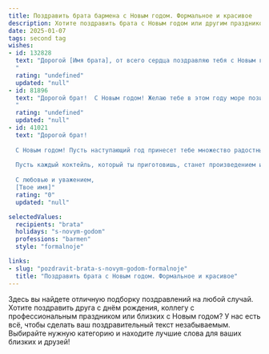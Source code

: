 ```yaml
---
title: Поздравить брата бармена с Новым годом. Формальное и красивое
description: Хотите поздравить брата с Новым годом или другим праздником? Наш ИИ создаст незабываемое поздравление, а вы обязательно выделитесь среди других.  
date: 2025-01-07
tags: second tag
wishes:
- id: 132828
  text: "Дорогой [Имя брата], от всего сердца поздравляю тебя с Новым годом! Желаю тебе в новом году крепкого здоровья, профессиональных успехов в твоей интересной профессии бармена,  счастья, благополучия и ярких, незабываемых моментов. Пусть каждый день будет наполнен позитивом, а твой талант и мастерство всегда будут востребованы. С Новым годом!
  "
  rating: "undefined"
  updated: "null"
- id: 81896
  text: "Дорогой брат!  С Новым годом! Желаю тебе в этом году море позитивных эмоций, ярких впечатлений и, конечно же, непрерывного потока благодарных гостей за твоей барной стойкой. Пусть каждый бокал, приготовленный тобой, приносит радость и улыбки!
  "
  rating: "undefined"
  updated: "null"
- id: 41021
  text: "Дорогой брат!
  
  С Новым годом! Пусть наступающий год принесет тебе множество радостных моментов, ярких событий и незабываемых встреч. В твоем замечательном ремесле бармена желаю творческого вдохновения и новых кулинарных свершений.
  
  Пусть каждый коктейль, который ты приготовишь, станет произведением искусства, а гости всегда уходят с улыбкой и хорошим настроением! Желаю здоровья, благополучия и удачи во всех начинаниях. Пусть мимолетные радости становятся постоянными, а мечты, казавшиеся труднодостижимыми, сбываются с легкостью.
  
  С любовью и уважением,
  [Твое имя]"
  rating: "0"
  updated: "null"

selectedValues:
  recipients: "brata"
  holidays: "s-novym-godom"
  professions: "barmen"
  style: "formalnoje"

links:
- slug: "pozdravit-brata-s-novym-godom-formalnoje"
  title: "Поздравить брата с Новым годом. Формальное и красивое"
---
```


Здесь вы найдете отличную подборку поздравлений на любой случай. 
Хотите поздравить друга с днём рождения, коллегу с профессиональным праздником или близких с Новым годом? У нас есть всё, чтобы сделать ваш поздравительный текст незабываемым. Выбирайте нужную категорию и находите лучшие слова для ваших близких и друзей!

